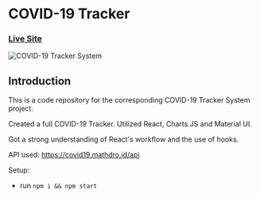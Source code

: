 # COVID-19 Tracker

### [Live Site](https://covid19-tracker-system.netlify.app/)

![COVID-19 Tracker System](https://i.ibb.co/X87BqVY/Screenshot-2020-04-13-at-10-14-58.png)

## Introduction
This is a code repository for the corresponding COVID-19 Tracker System project. 

Created a full COVID-19 Tracker. Utilized React, Charts.JS and Material UI.

Got a strong understanding of React's workflow and the use of hooks.

API used: https://covid19.mathdro.id/api

Setup:
- run ```npm i && npm start```
